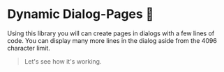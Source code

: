 # Dynamic Dialog-Pages 🥇

Using this library you will can create pages in dialogs with a few lines of code. You can display many more lines in the dialog aside from the 4096 character limit.
> Let's see how it's working.

